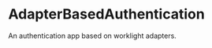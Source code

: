 AdapterBasedAuthentication
==========================

An authentication app based on worklight adapters.
